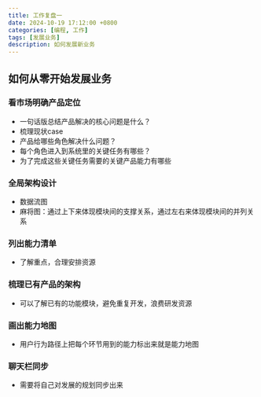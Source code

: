 ```yaml
---
title: 工作复盘一
date: 2024-10-19 17:12:00 +0800
categories: [编程, 工作]
tags: [发展业务]     
description: 如何发展新业务
---
```

## 如何从零开始发展业务
### 看市场明确产品定位
- 一句话版总结产品解决的核心问题是什么？
- 梳理现状case
- 产品给哪些角色解决什么问题？
- 每个角色进入到系统里的关键任务有哪些？
- 为了完成这些关键任务需要的关键产品能力有哪些

### 全局架构设计
- 数据流图
- 麻将图：通过上下来体现模块间的支撑关系，通过左右来体现模块间的并列关系

### 列出能力清单
- 了解重点，合理安排资源

### 梳理已有产品的架构 
- 可以了解已有的功能模块，避免重复开发，浪费研发资源

### 画出能力地图
- 用户行为路径上把每个环节用到的能力标出来就是能力地图

### 聊天栏同步
- 需要将自己对发展的规划同步出来
  